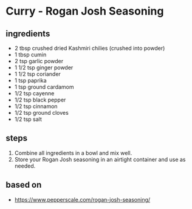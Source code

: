 # Curry - Rogan Josh Seasoning

## ingredients

- 2 tbsp crushed dried Kashmiri chilies (crushed into powder)
- 1 tbsp cumin
- 2 tsp garlic powder
- 1 1/2 tsp ginger powder
- 1 1/2 tsp coriander
- 1 tsp paprika
- 1 tsp ground cardamom
- 1/2 tsp cayenne
- 1/2 tsp black pepper
- 1/2 tsp cinnamon
- 1/2 tsp ground cloves
- 1/2 tsp salt

## steps

1. Combine all ingredients in a bowl and mix well.
2. Store your Rogan Josh seasoning in an airtight container and use as needed.

## based on

- https://www.pepperscale.com/rogan-josh-seasoning/